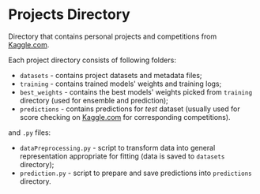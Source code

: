 # Projects Directory

Directory that contains personal projects and competitions from [Kaggle.com](https://www.kaggle.com/).

Each project directory consists of following folders:

 - `datasets` - contains project datasets and metadata files;
 - `training` - contains trained models' weights and training logs;
 - `best_weights` - contains the best models' weights picked from `training` directory (used for ensemble and prediction);
 - `predictions` - contains predictions for *test* dataset (usually used for score checking on [Kaggle.com](https://www.kaggle.com/) for corresponding competitions).

and `.py` files:

 - `dataPreprocessing.py` - script to transform data into general representation appropriate for fitting (data is saved to `datasets` directory);
 - `prediction.py` - script to prepare and save predictions into `predictions` directory.
